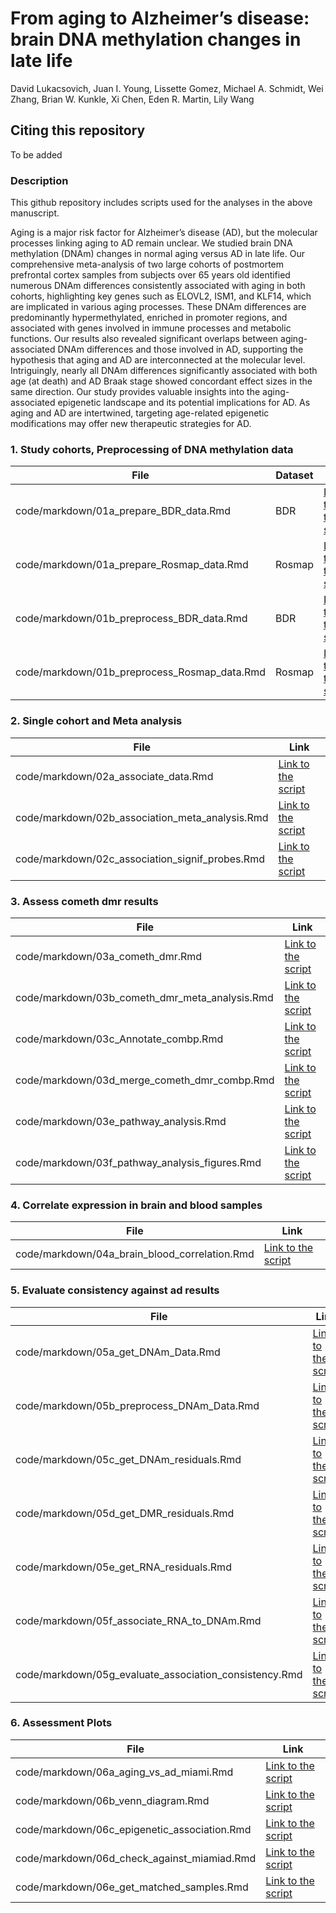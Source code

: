 # From aging to Alzheimer’s disease: brain DNA methylation changes in late life
David Lukacsovich, Juan I. Young, Lissette Gomez, Michael A. Schmidt, Wei Zhang, Brian W. Kunkle, Xi Chen, Eden R. Martin, Lily Wang

## Citing this repository

To be added

### Description

This github repository includes scripts used for the analyses in the above manuscript. 

Aging is a major risk factor for Alzheimer’s disease (AD), but the molecular processes linking aging to AD remain unclear. We studied brain DNA methylation (DNAm) changes in normal aging versus AD in late life. Our comprehensive meta-analysis of two large cohorts of postmortem prefrontal cortex samples from subjects over 65 years old identified numerous DNAm differences consistently associated with aging in both cohorts, highlighting key genes such as ELOVL2, ISM1, and KLF14, which are implicated in various aging processes. These DNAm differences are predominantly hypermethylated, enriched in promoter regions, and associated with genes involved in immune processes and metabolic functions. Our results also revealed significant overlaps between aging-associated DNAm differences and those involved in AD, supporting the hypothesis that aging and AD are interconnected at the molecular level. Intriguingly, nearly all DNAm differences significantly associated with both age (at death) and AD Braak stage showed concordant effect sizes in the same direction. Our study provides valuable insights into the aging-associated epigenetic landscape and its potential implications for AD. As aging and AD are intertwined, targeting age-related epigenetic modifications may offer new therapeutic strategies for AD.

### 1. Study cohorts, Preprocessing of DNA methylation data

| File                 | Dataset | Link |
|----------------------|-------------|-------------|
| code/markdown/01a_prepare_BDR_data.Rmd        |   BDR  | [Link to the script](https://github.com/TransBioInfoLab/AD-aging-brain-samples-analysis/blob/main/code/markdown/01a_prepare_BDR_data.Rmd) |
| code/markdown/01a_prepare_Rosmap_data.Rmd         |   Rosmap  | [Link to the script](https://github.com/TransBioInfoLab/AD-aging-brain-samples-analysis/blob/main/code/markdown/01a_prepare_Rosmap_data.Rmd) |
| code/markdown/01b_preprocess_BDR_data.Rmd        |   BDR  | [Link to the script](https://github.com/TransBioInfoLab/AD-aging-brain-samples-analysis/blob/main/code/markdown/01b_preprocess_BDR_data.Rmd) |
| code/markdown/01b_preprocess_Rosmap_data.Rmd         |   Rosmap  | [Link to the script](https://github.com/TransBioInfoLab/AD-aging-brain-samples-analysis/blob/main/code/markdown/01b_preprocess_Rosmap_data.Rmd) |

### 2. Single cohort and Meta analysis

| File                 | Link |
|----------------------|-------------|
| code/markdown/02a_associate_data.Rmd       |  [Link to the script](https://github.com/TransBioInfoLab/AD-aging-brain-samples-analysis/blob/main/code/markdown/02a_associate_data.Rmd) |
| code/markdown/02b_association_meta_analysis.Rmd      |  [Link to the script](https://github.com/TransBioInfoLab/AD-aging-brain-samples-analysis/blob/main/code/markdown/02b_association_meta_analysis.Rmd) |
| code/markdown/02c_association_signif_probes.Rmd      |  [Link to the script](https://github.com/TransBioInfoLab/AD-aging-brain-samples-analysis/blob/main/code/markdown/02c_association_signif_probes.Rmd) |

### 3. Assess cometh dmr results

| File                 | Link |
|----------------------|-------------|
| code/markdown/03a_cometh_dmr.Rmd       |  [Link to the script](https://github.com/TransBioInfoLab/AD-aging-brain-samples-analysis/blob/main/code/markdown/03a_cometh_dmr.Rmd) |
| code/markdown/03b_cometh_dmr_meta_analysis.Rmd      |  [Link to the script](https://github.com/TransBioInfoLab/AD-aging-brain-samples-analysis/blob/main/code/markdown/03b_cometh_dmr_meta_analysis.Rmd) |
| code/markdown/03c_Annotate_combp.Rmd      |  [Link to the script](https://github.com/TransBioInfoLab/AD-aging-brain-samples-analysis/blob/main/code/markdown/03c_Annotate_combp.Rmd) |
| code/markdown/03d_merge_cometh_dmr_combp.Rmd      |  [Link to the script](https://github.com/TransBioInfoLab/AD-aging-brain-samples-analysis/blob/main/code/markdown/03d_merge_cometh_dmr_combp.Rmd) |
| code/markdown/03e_pathway_analysis.Rmd      |  [Link to the script](https://github.com/TransBioInfoLab/AD-aging-brain-samples-analysis/blob/main/code/markdown/03e_pathway_analysis.Rmd ) |
| code/markdown/03f_pathway_analysis_figures.Rmd      |  [Link to the script](https://github.com/TransBioInfoLab/AD-aging-brain-samples-analysis/blob/main/code/markdown/03f_pathway_analysis_figures.Rmd) |

### 4. Correlate expression in brain and blood samples

| File                 | Link |
|----------------------|-------------|
| code/markdown/04a_brain_blood_correlation.Rmd       |  [Link to the script](https://github.com/TransBioInfoLab/AD-aging-brain-samples-analysis/blob/main/code/markdown/04a_brain_blood_correlation.Rmd) |

### 5. Evaluate consistency against ad results

| File                 | Link |
|----------------------|-------------|
| code/markdown/05a_get_DNAm_Data.Rmd       |  [Link to the script](https://github.com/TransBioInfoLab/AD-aging-brain-samples-analysis/blob/main/code/markdown/05a_get_DNAm_Data.Rmd) |
| code/markdown/05b_preprocess_DNAm_Data.Rmd      |  [Link to the script](https://github.com/TransBioInfoLab/AD-aging-brain-samples-analysis/blob/main/code/markdown/05b_preprocess_DNAm_Data.Rmd) |
| code/markdown/05c_get_DNAm_residuals.Rmd      |  [Link to the script](https://github.com/TransBioInfoLab/AD-aging-brain-samples-analysis/blob/main/code/markdown/05c_get_DNAm_residuals.Rmd) |
| code/markdown/05d_get_DMR_residuals.Rmd      |  [Link to the script](https://github.com/TransBioInfoLab/AD-aging-brain-samples-analysis/blob/main/code/markdown/05d_get_DMR_residuals.Rmd) |
| code/markdown/05e_get_RNA_residuals.Rmd      |  [Link to the script](https://github.com/TransBioInfoLab/AD-aging-brain-samples-analysis/blob/main/code/markdown/05e_get_RNA_residuals.Rmd) |
| code/markdown/05f_associate_RNA_to_DNAm.Rmd      |  [Link to the script](https://github.com/TransBioInfoLab/AD-aging-brain-samples-analysis/blob/main/code/markdown/05f_associate_RNA_to_DNAm.Rmd) |
| code/markdown/05g_evaluate_association_consistency.Rmd      |  [Link to the script](https://github.com/TransBioInfoLab/AD-aging-brain-samples-analysis/blob/main/code/markdown/05g_evaluate_association_consistency.Rmd) |

### 6. Assessment Plots

| File                 | Link |
|----------------------|-------------|
| code/markdown/06a_aging_vs_ad_miami.Rmd       |  [Link to the script](https://github.com/TransBioInfoLab/AD-aging-brain-samples-analysis/blob/main/code/markdown/06a_aging_vs_ad_miami.Rmd) |
| code/markdown/06b_venn_diagram.Rmd      |  [Link to the script](https://github.com/TransBioInfoLab/AD-aging-brain-samples-analysis/blob/main/code/markdown/06b_venn_diagram.Rmd) |
| code/markdown/06c_epigenetic_association.Rmd      |  [Link to the script](https://github.com/TransBioInfoLab/AD-aging-brain-samples-analysis/blob/main/code/markdown/06c_epigenetic_association.Rmd) |
| code/markdown/06d_check_against_miamiad.Rmd      |  [Link to the script](https://github.com/TransBioInfoLab/AD-aging-brain-samples-analysis/blob/main/code/markdown/06d_check_against_miamiad.Rmd) |
| code/markdown/06e_get_matched_samples.Rmd      |  [Link to the script](https://github.com/TransBioInfoLab/AD-aging-brain-samples-analysis/blob/main/code/markdown/06e_get_matched_samples.Rmd) |
